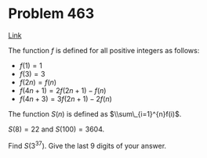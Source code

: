 # Problem 463

[Link](https://projecteuler.net/problem=463)

The function $f$ is defined for all positive integers as follows: 

*   $f(1)=1$
*   $f(3)=3$
*   $f(2n)=f(n)$
*   $f(4n + 1)=2f(2n + 1) - f(n)$
*   $f(4n + 3)=3f(2n + 1) - 2f(n)$

The function $S(n)$ is defined as $\\sum\_{i=1}^{n}f(i)$.

$S(8)=22$ and $S(100)=3604$.

Find $S(3^{37})$. Give the last $9$ digits of your answer.
